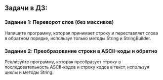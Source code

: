 ## Задачи в ДЗ:

### Задание 1: Переворот слов (без массивов)
Напишите программу, которая принимает строку и переставляет слова в обратном порядке, используя только методы String и StringBuilder.

### Задание 2: Преобразование строки в ASCII-коды и обратно
Реализуйте программу, которая преобразует строку в последовательность АЅСІІ-кодов и строку кодов в текст, используя циклы и методы String.